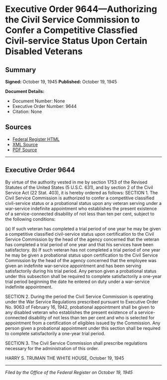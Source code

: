 # Executive Order 9644—Authorizing the Civil Service Commission to Confer a Competitive Classfied Civil-service Status Upon Certain Disabled Veterans

## Summary

**Signed:** October 19, 1945
**Published:** October 19, 1945

**Document Details:**
- Document Number: None
- Executive Order Number: 9644
- Citation: None

## Sources
- [Federal Register HTML](https://www.presidency.ucsb.edu/documents/executive-order-9644-authorizing-the-civil-service-commission-confer-competitive-classfied)
- [XML Source](None)
- [PDF Source](None)

---

## Executive Order 9644

By virtue of the authority vested in me by section 1753 of the Revised Statutes of the United States (5 U.S.C. 631), and by section 2 of the Civil Service Act (22 Stat. 403), it is hereby ordered as follows:
SECTION 1. The Civil Service Commission is authorized to confer a competitive classified civil-service status or a probational status upon any veteran serving under a war-service indefinite appointment who establishes the present existence of a service-connected disability of not less than ten per cent, subject to the following conditions:

(a) If such veteran has completed a trial period of one year he may be given a competitive classified civil-service status upon certification to the Civil Service Commission by the head of the agency concerned that the veteran has completed a trial period of one year and that his services have been satisfactory.
(b) If such veteran has not completed a trial period of one year he may be given a probational status upon certification to the Civil Service Commission by the head of the agency concerned that the employee was given an indefinite war-service appointment and has been serving satisfactorily during his trial period. Any person given a probational status under this subsection shall be required to complete satisfactorily a one-year trial period beginning the date he entered on duty under a war-service indefinite appointment.

SECTION 2. During the period the Civil Service Commission is operating under the War Service Regulations prescribed pursuant to Executive Order No. 9063 of February 16, 1942, probational appointment shall be given to any disabled veteran who establishes the present existence of a service-connected disability of not less than ten per cent and who is selected for appointment from a certification of eligibles issued by the Commission. Any person given a probational appointment under this section shall be required to complete satisfactorily a one-year trial period.

SECTION 3. The Civil Service Commission shall prescribe regulations necessary for the administration of this order.

HARRY S. TRUMAN
THE WHITE HOUSE,
October 19, 1945

---

*Filed by the Office of the Federal Register on October 19, 1945*
